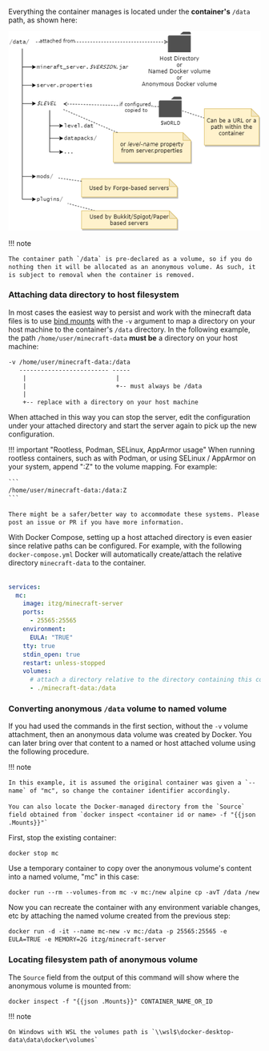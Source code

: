 Everything the container manages is located under the **container's** `/data` path, as shown here:

![](img/level-vs-world.drawio.png)

!!! note

    The container path `/data` is pre-declared as a volume, so if you do nothing then it will be allocated as an anonymous volume. As such, it is subject to removal when the container is removed. 

### Attaching data directory to host filesystem

In most cases the easiest way to persist and work with the minecraft data files is to use [bind mounts](https://docs.docker.com/storage/bind-mounts/) with the `-v` argument to map a directory on your host machine to the container's `/data` directory. In the following example, the path `/home/user/minecraft-data` **must be** a directory on your host machine:

    -v /home/user/minecraft-data:/data
       ------------------------- -----
        |                         |
        |                         +-- must always be /data
        |
        +-- replace with a directory on your host machine

When attached in this way you can stop the server, edit the configuration under your attached directory and start the server again to pick up the new configuration.

!!! important "Rootless, Podman, SELinux, AppArmor usage"
    When running rootless containers, such as with Podman, or using SELinux / AppArmor on your system, append ":Z" to the volume mapping. For example:

    ```
    /home/user/minecraft-data:/data:Z
    ```

    There might be a safer/better way to accommodate these systems. Please post an issue or PR if you have more information.
    
With Docker Compose, setting up a host attached directory is even easier since relative paths can be configured. For example, with the following `docker-compose.yml` Docker will automatically create/attach the relative directory `minecraft-data` to the container.

``` yaml title="docker-compose.yml"

services:
  mc:
    image: itzg/minecraft-server
    ports:
      - 25565:25565
    environment:
      EULA: "TRUE"
    tty: true
    stdin_open: true
    restart: unless-stopped
    volumes:
      # attach a directory relative to the directory containing this compose file
      - ./minecraft-data:/data
```

### Converting anonymous `/data` volume to named volume

If you had used the commands in the first section, without the `-v` volume attachment, then an anonymous data volume was created by Docker. You can later bring over that content to a named or host attached volume using the following procedure.

!!! note 

    In this example, it is assumed the original container was given a `--name` of "mc", so change the container identifier accordingly.
    
    You can also locate the Docker-managed directory from the `Source` field obtained from `docker inspect <container id or name> -f "{{json .Mounts}}"`

First, stop the existing container:

``` shell
docker stop mc
```

Use a temporary container to copy over the anonymous volume's content into a named volume, "mc" in this case:

``` shell
docker run --rm --volumes-from mc -v mc:/new alpine cp -avT /data /new
```

Now you can recreate the container with any environment variable changes, etc by attaching the named volume created from the previous step:

``` shell
docker run -d -it --name mc-new -v mc:/data -p 25565:25565 -e EULA=TRUE -e MEMORY=2G itzg/minecraft-server
```

### Locating filesystem path of anonymous volume

The `Source` field from the output of this command will show where the anonymous volume is mounted from:

``` shell
docker inspect -f "{{json .Mounts}}" CONTAINER_NAME_OR_ID
```

!!! note

    On Windows with WSL the volumes path is `\\wsl$\docker-desktop-data\data\docker\volumes`
